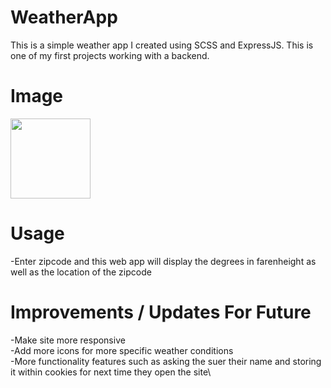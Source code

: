 # WeatherApp
This is a simple weather app I created using SCSS and ExpressJS. This is one of my first projects working with a backend.

# Image
<img src="https://cdn.discordapp.com/attachments/322439749904236545/971209379988766802/unknown.png" width="128"/>

# Usage
-Enter zipcode and this web app will display the degrees in farenheight as well as the location of the zipcode

# Improvements / Updates For Future
-Make site more responsive\
-Add more icons for more specific weather conditions\
-More functionality features such as asking the suer their name and storing it within cookies for next time they open the site\


